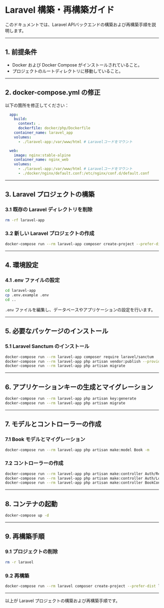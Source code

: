 # Laravel 構築・再構築ガイド

このドキュメントでは、Laravel APIバックエンドの構築および再構築手順を説明します。

---

## 1. 前提条件

- Docker および Docker Compose がインストールされていること。
- プロジェクトのルートディレクトリに移動していること。

---

## 2. docker-compose.yml の修正

以下の箇所を修正してください：

```yaml
  app:
    build:
      context: .
      dockerfile: docker/php/Dockerfile
    container_name: laravel_app
    volumes:
      - ./laravel-app:/var/www/html # Laravelコードをマウント

  web:
    image: nginx:stable-alpine
    container_name: nginx_web
    volumes:
      - ./laravel-app:/var/www/html # Laravelコードをマウント
      - ./docker/nginx/default.conf:/etc/nginx/conf.d/default.conf
```

---

## 3. Laravel プロジェクトの構築

### 3.1 既存の Laravel ディレクトリを削除

```bash
rm -rf laravel-app
```

### 3.2 新しい Laravel プロジェクトの作成

```bash
docker-compose run --rm laravel-app composer create-project --prefer-dist laravel/laravel:^10.0 laravel-app
```

---

## 4. 環境設定

### 4.1 .env ファイルの設定

```bash
cd laravel-app
cp .env.example .env
cd ..
```

`.env` ファイルを編集し、データベースやアプリケーションの設定を行います。

---

## 5. 必要なパッケージのインストール

### 5.1 Laravel Sanctum のインストール

```bash
docker-compose run --rm laravel-app composer require laravel/sanctum
docker-compose run --rm laravel-app php artisan vendor:publish --provider="Laravel\Sanctum\SanctumServiceProvider"
docker-compose run --rm laravel-app php artisan migrate
```

---

## 6. アプリケーションキーの生成とマイグレーション

```bash
docker-compose run --rm laravel-app php artisan key:generate
docker-compose run --rm laravel-app php artisan migrate
```

---

## 7. モデルとコントローラーの作成

### 7.1 Book モデルとマイグレーション

```bash
docker-compose run --rm laravel-app php artisan make:model Book -m
```

### 7.2 コントローラーの作成

```bash
docker-compose run --rm laravel-app php artisan make:controller Auth/RegisterController
docker-compose run --rm laravel-app php artisan make:controller Auth/LoginController
docker-compose run --rm laravel-app php artisan make:controller BookController --resource
```

---

## 8. コンテナの起動

```bash
docker-compose up -d
```

---

## 9. 再構築手順

### 9.1 プロジェクトの削除

```bash
rm -r laravel
```

### 9.2 再構築

```bash
docker-compose run --rm laravel composer create-project --prefer-dist laravel/laravel .
```

---

以上が Laravel プロジェクトの構築および再構築手順です。